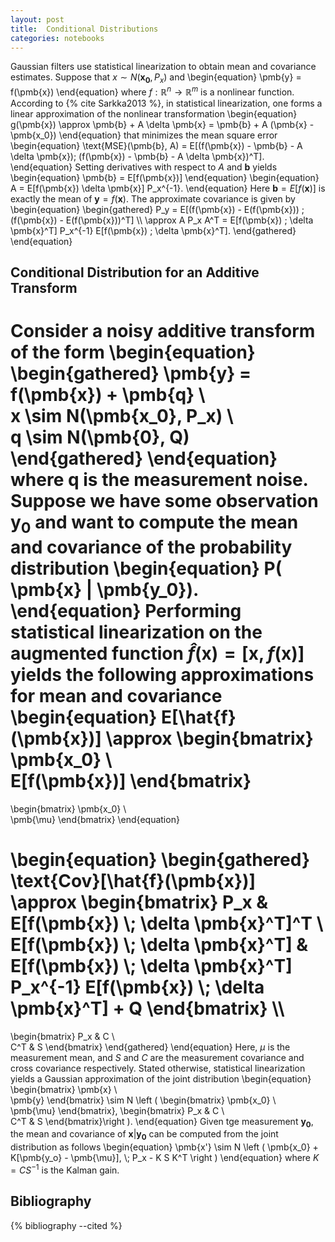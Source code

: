 ```yaml
---
layout: post
title:  Conditional Distributions
categories: notebooks
---
```


Gaussian filters use statistical linearization to obtain mean and covariance estimates. Suppose that $x \sim N(\pmb{x_0}, P_x)$ and
\begin{equation}
\pmb{y} = f(\pmb{x}) 
\end{equation}
where $f : \mathbb{R}^n \to \mathbb{R}^m$ is a nonlinear function. According to {% cite Sarkka2013 %}, in statistical linearization, one forms a linear approximation of the nonlinear transformation 
\begin{equation}
g(\pmb{x}) \approx \pmb{b} + A \delta \pmb{x} = \pmb{b} + A (\pmb{x} - \pmb{x_0})
\end{equation}
that minimizes the mean square error
\begin{equation}
\text{MSE}(\pmb{b}, A) = E[(f(\pmb{x}) - \pmb{b} -  A \delta \pmb{x})\; (f(\pmb{x}) - \pmb{b} -  A \delta \pmb{x})^T].
\end{equation}
Setting derivatives with respect to $A$ and $\pmb{b}$ yields
\begin{equation}
\pmb{b} = E[f(\pmb{x})]
\end{equation}
\begin{equation}
A = E[f(\pmb{x}) \delta \pmb{x}] P_x^{-1}.
\end{equation}
Here  $\pmb{b} = E[f(\pmb{x})]$ is exactly the mean of $\pmb{y} = f(\pmb{x})$. The approximate covariance is given by 
\begin{equation}
\begin{gathered}
P_y = E[(f(\pmb{x}) - E(f(\pmb{x})) \; (f(\pmb{x}) - E(f(\pmb{x}))^T] \\\ 
\approx A P_x A^T = E[f(\pmb{x}) \; \delta \pmb{x}^T] P_x^{-1} E[f(\pmb{x}) \; \delta \pmb{x}^T].
\end{gathered}
\end{equation}


## Conditional Distribution for an Additive Transform 

Consider a noisy additive transform of the form 
\begin{equation}
\begin{gathered}
\pmb{y} = f(\pmb{x}) + \pmb{q} \\\
x \sim N(\pmb{x_0}, P_x) \\\
q \sim N(\pmb{0}, Q)
\end{gathered}
\end{equation}
where $\pmb{q}$ is the measurement noise. Suppose we have some observation $\pmb{y_0}$ and want to compute the mean and covariance of the probability distribution 
\begin{equation}
P( \pmb{x} | \pmb{y_0}).
\end{equation}
Performing statistical linearization on the augmented function $\hat{f}(\pmb{x}) = [\pmb{x}, f(\pmb{x})]$ yields the following approximations for mean and covariance
\begin{equation}
E[\hat{f}(\pmb{x})] \approx
\begin{bmatrix}
\pmb{x_0} \\\
E[f(\pmb{x})]
\end{bmatrix}
=
\begin{bmatrix}
\pmb{x_0} \\\
\pmb{\mu}
\end{bmatrix}
\end{equation}

\begin{equation}
\begin{gathered}
\text{Cov}[\hat{f}(\pmb{x})] \approx
\begin{bmatrix}
P_x & E[f(\pmb{x}) \\; \delta \pmb{x}^T]^T \\\
E[f(\pmb{x}) \\; \delta \pmb{x}^T] & E[f(\pmb{x}) \\; \delta \pmb{x}^T] P_x^{-1} E[f(\pmb{x}) \\; \delta \pmb{x}^T] + Q
\end{bmatrix} \\\
= 
\begin{bmatrix}
 P_x & C \\\
 C^T & S 
\end{bmatrix}
\end{gathered}
\end{equation}
Here, $\mu$ is the measurement mean, and $S$ and $C$ are the measurement covariance and cross covariance respectively. Stated otherwise, statistical linearization yields a Gaussian approximation of the joint distribution 
\begin{equation}
\begin{bmatrix}
\pmb{x} \\\
\pmb{y}
\end{bmatrix}
\sim 
N \left ( \begin{bmatrix}
\pmb{x_0} \\\
\pmb{\mu}
\end{bmatrix},  \begin{bmatrix}
 P_x & C \\\
 C^T & S
\end{bmatrix}\right ).
\end{equation}
Given tge measurement $\pmb{y_0}$, the mean and covariance of $\pmb{x} | \pmb{y_0}$ can be computed from the joint distribution as follows
\begin{equation}
\pmb{x'}  \sim N \left ( \pmb{x_0} + K[\pmb{y_o} - \pmb{\mu}], \\; P_x - K S K^T \right )
\end{equation}
where $K = CS^{-1}$ is the Kalman gain.

## Bibliography
{% bibliography --cited %}

